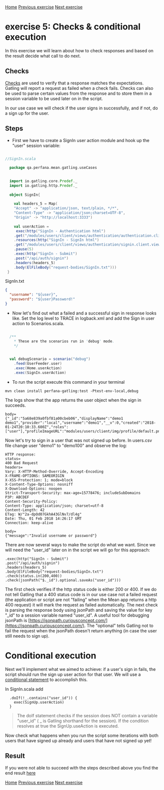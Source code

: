 [Home](index.md) 
[Previous exercise](exercise-4.md) 
[Next exercise](exercise-6.md)  

# exercise 5: Checks & conditional execution

In this exercise we will learn about how to check responses and based on the result decide what call to do next.


## Checks

[Checks](https://gatling.io/docs/current/http/http_check/) are used to verify that a response matches the expectations. Gatling will report a request as failed when a check fails. Checks can also be used to parse certain values from the response and to store them in a session variable to be used later on in the script.

In our use case we will check if the user signs in successfully, and if not, do a sign up for the user.


## Steps
* First we have to create a SignIn user action module and hook up the "user" session variable:
 

```scala

//SignIn.scala
 
  package qa.perfana.mean.gatling.useCases
 

  import io.gatling.core.Predef._
  import io.gatling.http.Predef._
 
  object SignIn{
 
    val headers_5 = Map(
    "Accept" -> "application/json, text/plain, */*",
    "Content-Type" -> "application/json;charset=UTF-8",
    "Origin" -> "http://localhost:3333")
 
    val userAction = 
     exec(http("SignIn - Authentication html")
    .get("/modules/users/client/views/authentication/authentication.client.view.html")
    .resources(http("SignIn - SignIn html")
    .get("/modules/users/client/views/authentication/signin.client.view.html")))
    .pause(5)
    .exec(http("SignIn - Submit")
    .post("/api/auth/signin")
    .headers(headers_5)
    .body(ElFileBody("request-bodies/SignIn.txt")))
 }
```
SignIn.txt

```json
{
  "username": "${user}",
  "password": "${user}Password!"
}
```

* Now let's find out what a failed and a successful sign in response looks like. Set the log level to TRACE in logback.xml and add the Sign in user action to Scenarios.scala.
  
```scala

  /**
    * These are the scenarios run in 'debug' mode.
    */
     

  val debugScenario = scenario("debug")
    .feed(UserFeeder.user)
    .exec(Home.userAction)
    .exec(SignIn.userAction)

``` 

* To run the script execute this command in your terminal

```  
mvn clean install perfana-gatling:test -Ptest-env-local,debug
 ```

The logs show that the app returns the user object when the sign in succeeds. 

```
body=
{"_id":"5a68e839a0fbf81a00cbeb06","displayName":"demo1 demo1","provider":"local","username":"demo1","__v":0,"created":"2018-01-24T20:10:33.600Z","roles":["user"],"profileImageURL":"modules/users/client/img/profile/default.png","email":"demo1@demo.com","lastName":"demo1","firstName":"demo1"}

```

Now let's try to sign in a user that was not signed up before. In users.csv file change user "demo1" to "demo100" and observe the log: 


```
HTTP response:
status=
400 Bad Request
headers= 
Vary: X-HTTP-Method-Override, Accept-Encoding
X-FRAME-OPTIONS: SAMEORIGIN
X-XSS-Protection: 1; mode=block
X-Content-Type-Options: nosniff
X-Download-Options: noopen
Strict-Transport-Security: max-age=15778476; includeSubDomains
P3P: ABCDEF
Content-Security-Policy: 
Content-Type: application/json; charset=utf-8
Content-Length: 42
ETag: W/"2a-dpOd07GkhA43GlNv7/dl4g"
Date: Thu, 01 Feb 2018 14:26:17 GMT
Connection: keep-alive

body=
{"message":"Invalid username or password"}

```

There are now several ways to make the script do what we want. Since we will need the "user_id" later on in the script we will go for this approach:

```
.exec(http("SignIn - Submit")
.post("/api/auth/signin")
.headers(headers_5)
.body(ElFileBody("request-bodies/SignIn.txt")
.check(status.in(200,400))
.check(jsonPath("$._id").optional.saveAs("user_id"))) 
```

The first check verifies if the http status code is either 200 or 400. If we do not tell Gatling that a 400 status code is in our use case not a failed request (the application or script are not "failing" when the Mean app returns a http 400 request) it will mark the request as failed automatically.
The next check is parsing the response body using jsonPath and saving the value for key "_id" to a session variable named "user_id". A useful tool for debugging jsonPath is [https://jsonpath.curiousconcept.com/](https://jsonpath.curiousconcept.com/). The "optional" tells Gatling not to fail the request when the jsonPath doesn't return anything (in case the user still needs to sign up).

# Conditional execution

Next we'll implement what we aimed to achieve: if a user's sign in fails, the script should run the sign up user action for that user. We will use a [conditional statement](https://gatling.io/docs/current/general/scenario/#conditional-statements) to accomplish this.

In SignIn.scala add

```
  .doIf(!_.contains("user_id")) {
    exec(SignUp.userAction)
  } 
```
> The doIf statement checks if the session does NOT contain a variable "user_id" ( _ is Gatling shorthand for the session). If the condition resolves at true the SignUp.useAction is executed.

Now check what happens when you run the script some iterations with both users that have signed up already and users that have not signed up yet!
## Result

If you were not able to succeed with the steps described above you find the end result [here](https://github.com/perfana/perfana-gatling-workshop/tree/workshop/exercise-5)  


[Home](index.md) 
[Previous exercise](exercise-4.md) 
[Next exercise](exercise-6.md)  


  
